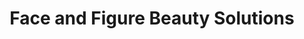 ---
title: "Face and Figure Beauty Solutions"
url: /nairobi/face-and-figure-beauty-solutions/
shop: Kosmetik
---